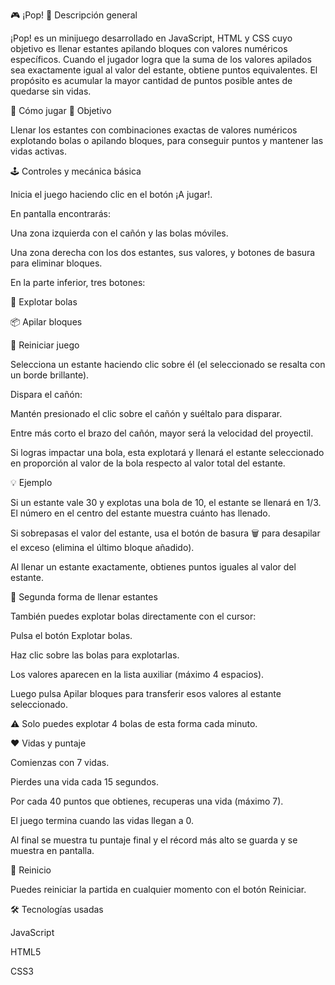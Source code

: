🎮 ¡Pop!
🧩 Descripción general

¡Pop! es un minijuego desarrollado en JavaScript, HTML y CSS cuyo objetivo es llenar estantes apilando bloques con valores numéricos específicos.
Cuando el jugador logra que la suma de los valores apilados sea exactamente igual al valor del estante, obtiene puntos equivalentes.
El propósito es acumular la mayor cantidad de puntos posible antes de quedarse sin vidas.

🚀 Cómo jugar
🎯 Objetivo

Llenar los estantes con combinaciones exactas de valores numéricos explotando bolas o apilando bloques, para conseguir puntos y mantener las vidas activas.

🕹️ Controles y mecánica básica

Inicia el juego haciendo clic en el botón ¡A jugar!.

En pantalla encontrarás:

Una zona izquierda con el cañón y las bolas móviles.

Una zona derecha con los dos estantes, sus valores, y botones de basura para eliminar bloques.

En la parte inferior, tres botones:

🧨 Explotar bolas

📦 Apilar bloques

🔁 Reiniciar juego

Selecciona un estante haciendo clic sobre él (el seleccionado se resalta con un borde brillante).

Dispara el cañón:

Mantén presionado el clic sobre el cañón y suéltalo para disparar.

Entre más corto el brazo del cañón, mayor será la velocidad del proyectil.

Si logras impactar una bola, esta explotará y llenará el estante seleccionado en proporción al valor de la bola respecto al valor total del estante.

💡 Ejemplo

Si un estante vale 30 y explotas una bola de 10, el estante se llenará en 1/3.
El número en el centro del estante muestra cuánto has llenado.

Si sobrepasas el valor del estante, usa el botón de basura 🗑️ para desapilar el exceso (elimina el último bloque añadido).

Al llenar un estante exactamente, obtienes puntos iguales al valor del estante.

🎯 Segunda forma de llenar estantes

También puedes explotar bolas directamente con el cursor:

Pulsa el botón Explotar bolas.

Haz clic sobre las bolas para explotarlas.

Los valores aparecen en la lista auxiliar (máximo 4 espacios).

Luego pulsa Apilar bloques para transferir esos valores al estante seleccionado.

⚠️ Solo puedes explotar 4 bolas de esta forma cada minuto.

❤️ Vidas y puntaje

Comienzas con 7 vidas.

Pierdes una vida cada 15 segundos.

Por cada 40 puntos que obtienes, recuperas una vida (máximo 7).

El juego termina cuando las vidas llegan a 0.

Al final se muestra tu puntaje final y el récord más alto se guarda y se muestra en pantalla.

🔁 Reinicio

Puedes reiniciar la partida en cualquier momento con el botón Reiniciar.

🛠️ Tecnologías usadas

JavaScript

HTML5

CSS3
